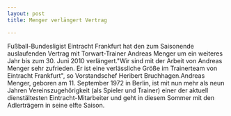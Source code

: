 ```yaml
---
layout: post
title: Menger verlängert Vertrag

---
```


 Fußball-Bundesligist Eintracht Frankfurt hat den zum Saisonende auslaufenden Vertrag mit Torwart-Trainer Andreas Menger um ein weiteres Jahr bis zum 30. Juni 2010 verlängert."Wir sind mit der Arbeit von Andreas Menger sehr zufrieden. Er ist eine verlässliche Größe im Trainerteam von Eintracht Frankfurt", so Vorstandschef Heribert Bruchhagen.Andreas Menger, geboren am 11. September 1972 in Berlin, ist mit nun mehr als neun Jahren Vereinszugehörigkeit (als Spieler und Trainer) einer der aktuell dienstältesten Eintracht-Mitarbeiter und geht in diesem Sommer mit den Adlerträgern in seine elfte Saison.


